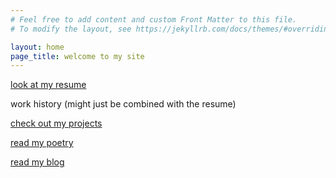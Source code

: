 ```yaml
---
# Feel free to add content and custom Front Matter to this file.
# To modify the layout, see https://jekyllrb.com/docs/themes/#overriding-theme-defaults

layout: home
page_title: welcome to my site
---
```


[look at my resume](resume/)

work history (might just be combined with the resume)

[check out my projects](projects/)

[read my poetry](poetry/)

[read my blog](blog/)

